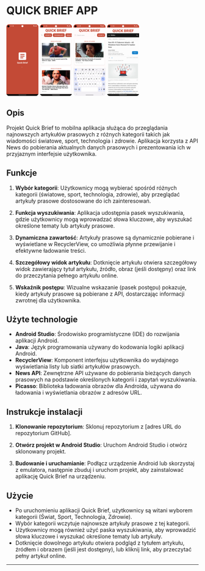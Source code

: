 # QUICK BRIEF APP


![LauncherApp](screenshots/LauncherApp.png) ![HomeScreen](screenshots/HomeScreen.png) ![SearchView](screenshots/SearchView.png) ![ViewFullNews](screenshots/ViewFullNews.png)


## Opis
Projekt Quick Brief to mobilna aplikacja służąca do przeglądania najnowszych artykułów prasowych z różnych kategorii takich jak wiadomości światowe, sport, technologia i zdrowie. Aplikacja korzysta z API News do pobierania aktualnych danych prasowych i prezentowania ich w przyjaznym interfejsie użytkownika.

## Funkcje
1. **Wybór kategorii**: Użytkownicy mogą wybierać spośród różnych kategorii (światowe, sport, technologia, zdrowie), aby przeglądać artykuły prasowe dostosowane do ich zainteresowań.

2. **Funkcja wyszukiwania**: Aplikacja udostępnia pasek wyszukiwania, gdzie użytkownicy mogą wprowadzać słowa kluczowe, aby wyszukać określone tematy lub artykuły prasowe.

3. **Dynamiczna zawartość**: Artykuły prasowe są dynamicznie pobierane i wyświetlane w RecyclerView, co umożliwia płynne przewijanie i efektywne ładowanie treści.

4. **Szczegółowy widok artykułu**: Dotknięcie artykułu otwiera szczegółowy widok zawierający tytuł artykułu, źródło, obraz (jeśli dostępny) oraz link do przeczytania pełnego artykułu online.

5. **Wskaźnik postępu**: Wizualne wskazanie (pasek postępu) pokazuje, kiedy artykuły prasowe są pobierane z API, dostarczając informacji zwrotnej dla użytkownika.

## Użyte technologie
- **Android Studio**: Środowisko programistyczne (IDE) do rozwijania aplikacji Android.
- **Java**: Język programowania używany do kodowania logiki aplikacji Android.
- **RecyclerView**: Komponent interfejsu użytkownika do wydajnego wyświetlania listy lub siatki artykułów prasowych.
- **News API**: Zewnętrzne API używane do pobierania bieżących danych prasowych na podstawie określonych kategorii i zapytań wyszukiwania.
- **Picasso**: Biblioteka ładowania obrazów dla Androida, używana do ładowania i wyświetlania obrazów z adresów URL.

## Instrukcje instalacji
1. **Klonowanie repozytorium**: Sklonuj repozytorium z [adres URL do repozytorium GitHub].

2. **Otwórz projekt w Android Studio**: Uruchom Android Studio i otwórz sklonowany projekt.

3. **Budowanie i uruchamianie**: Podłącz urządzenie Android lub skorzystaj z emulatora, następnie zbuduj i uruchom projekt, aby zainstalować aplikację Quick Brief na urządzeniu.

## Użycie
- Po uruchomieniu aplikacji Quick Brief, użytkownicy są witani wyborem kategorii (Świat, Sport, Technologia, Zdrowie).
- Wybór kategorii wczytuje najnowsze artykuły prasowe z tej kategorii.
- Użytkownicy mogą również użyć paska wyszukiwania, aby wprowadzić słowa kluczowe i wyszukać określone tematy lub artykuły.
- Dotknięcie dowolnego artykułu otwiera podgląd z tytułem artykułu, źródłem i obrazem (jeśli jest dostępny), lub kliknij link, aby przeczytać pełny artykuł online.


---

